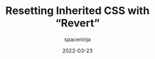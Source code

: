 ---
author: spaceninja
date: 2022-03-23
permalink: false
publisher: cloudfour
tags:
  - css
  - resetting
target_url: https://cloudfour.com/thinks/resetting-inherited-css-with-revert/
title: Resetting Inherited CSS with “Revert”
---